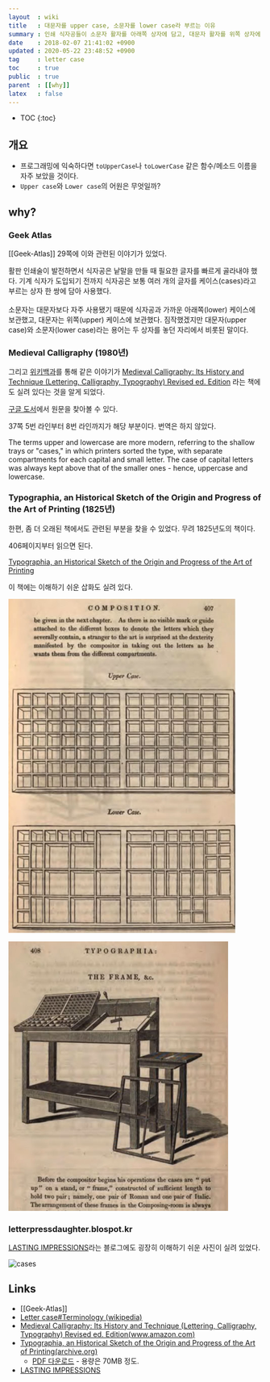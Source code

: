 ```yaml
---
layout  : wiki
title   : 대문자를 upper case, 소문자를 lower case라 부르는 이유
summary : 인쇄 식자공들이 소문자 활자를 아래쪽 상자에 담고, 대문자 활자를 위쪽 상자에 담았기 때문
date    : 2018-02-07 21:41:02 +0900
updated : 2020-05-22 23:48:52 +0900
tag     : letter case
toc     : true
public  : true
parent  : [[why]]
latex   : false
---
```

* TOC
{:toc}

## 개요

* 프로그래밍에 익숙하다면 `toUpperCase`나 `toLowerCase` 같은 함수/메소드 이름을 자주 보았을 것이다.
* `Upper case`와 `Lower case`의 어원은 무엇일까?

## why?

### Geek Atlas

[[Geek-Atlas]] 29쪽에 이와 관련된 이야기가 있었다.

>
활판 인쇄술이 발전하면서 식자공은 낱말을 만들 때 필요한 글자를 빠르게 골라내야 했다.
기계 식자가 도입되기 전까지 식자공은 보통 여러 개의 글자를 케이스(cases)라고 부르는 상자 한 쌍에 담아 사용했다.
<br /> <br />
소문자는 대문자보다 자주 사용됐기 때문에 식자공과 가까운 아래쪽(lower) 케이스에 보관했고, 대문자는 위쪽(upper) 케이스에 보관했다.
짐작했겠지만 대문자(upper case)와 소문자(lower case)라는 용어는 두 상자를 놓던 자리에서 비롯된 말이다.

### Medieval Calligraphy (1980년)

그리고 [위키백과](https://en.wikipedia.org/wiki/Letter_case#Terminology )를 통해 같은 이야기가
[Medieval Calligraphy: Its History and Technique (Lettering, Calligraphy, Typography) Revised ed. Edition](https://www.amazon.com/Medieval-Calligraphy-Technique-Lettering-Typography/dp/0486261425 )
라는 책에도 실려 있다는 것을 알게 되었다.

[구글 도서](https://books.google.co.kr/books?id=oHNtDQAAQBAJ&pg=PA37&redir_esc=y#v=onepage&q&f=false )에서 원문을 찾아볼 수 있다.

37쪽 5번 라인부터 8번 라인까지가 해당 부분이다. 번역은 하지 않았다.

>
The terms upper and lowercase are more modern, referring to the shallow trays or "cases," in which printers sorted the type,
with separate compartments for each capital and small letter.
The case of capital letters was always kept above that of the smaller ones - hence, uppercase and lowercase.

###  Typographia, an Historical Sketch of the Origin and Progress of the Art of Printing (1825년)

한편, 좀 더 오래된 책에서도 관련된 부분을 찾을 수 있었다. 무려 1825년도의 책이다.

406페이지부터 읽으면 된다.

[Typographia, an Historical Sketch of the Origin and Progress of the Art of Printing](https://archive.org/stream/typographiaanhi01hansgoog#page/n468/mode/2up/search/upper+case )

이 책에는 이해하기 쉬운 삽화도 실려 있다.

![]( /post-img/letter-case/letter-case-00.jpg )

![]( /post-img/letter-case/letter-case-01.jpg )

### letterpressdaughter.blospot.kr

[LASTING IMPRESSIONS](https://letterpressdaughter.blogspot.kr/2010/09/upper-case-lower-case.html )라는 블로그에도 굉장히 이해하기 쉬운 사진이 실려 있었다.

![cases](https://3.bp.blogspot.com/__uJC-guN1CM/TJdusqqrE1I/AAAAAAAAARk/qVSelaSBGFc/s1600/9_29+Upper+%26+Lower+Case.JPG)


## Links

* [[Geek-Atlas]]
* [Letter case#Terminology (wikipedia)](https://en.wikipedia.org/wiki/Letter_case#Terminology)
* [Medieval Calligraphy: Its History and Technique (Lettering, Calligraphy, Typography) Revised ed. Edition(www.amazon.com)](https://www.amazon.com/Medieval-Calligraphy-Technique-Lettering-Typography/dp/0486261425)
* [Typographia, an Historical Sketch of the Origin and Progress of the Art of Printing(archive.org)](https://archive.org/stream/typographiaanhi01hansgoog#page/n468/mode/2up/search/upper+case )
    * [PDF 다운로드](https://archive.org/download/typographiaanhi01hansgoog/typographiaanhi01hansgoog.pdf) - 용량은 70MB 정도.
* [LASTING IMPRESSIONS](https://letterpressdaughter.blogspot.kr/2010/09/upper-case-lower-case.html )
